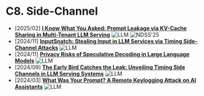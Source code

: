 # C8. Side-Channel
- [2025/02] **[I Know What You Asked: Prompt Leakage via KV-Cache Sharing in Multi-Tenant LLM Serving]()** ![LLM](https://img.shields.io/badge/LLM-589cf4) ![NDSS'25](https://img.shields.io/badge/NDSS'25-f1b800)
- [2024/11] **[InputSnatch: Stealing Input in LLM Services via Timing Side-Channel Attacks](https://arxiv.org/abs/2411.18191)** ![LLM](https://img.shields.io/badge/LLM-589cf4)
- [2024/11] **[Privacy Risks of Speculative Decoding in Large Language Models](https://arxiv.org/abs/2411.01076)** ![LLM](https://img.shields.io/badge/LLM-589cf4)
- [2024/09] **[The Early Bird Catches the Leak: Unveiling Timing Side Channels in LLM Serving Systems](https://arxiv.org/abs/2409.20002)** ![LLM](https://img.shields.io/badge/LLM-589cf4)
- [2024/03] **[What Was Your Prompt? A Remote Keylogging Attack on AI Assistants](https://arxiv.org/abs/2403.09751)** ![LLM](https://img.shields.io/badge/LLM-589cf4)
